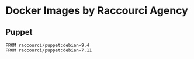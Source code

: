 # Docker Images by Raccourci Agency

## Puppet

```
FROM raccourci/puppet:debian-9.4
FROM raccourci/puppet:debian-7.11
```
